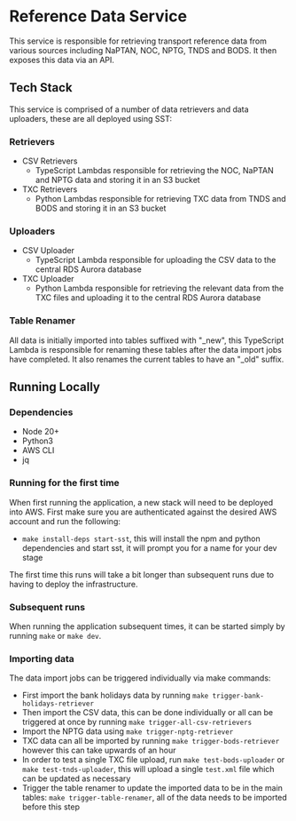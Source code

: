 # Reference Data Service

This service is responsible for retrieving transport reference data from various sources including NaPTAN, NOC, NPTG, TNDS and BODS. It then exposes this data via an API.

## Tech Stack

This service is comprised of a number of data retrievers and data uploaders, these are all deployed using SST:

### Retrievers

-   CSV Retrievers
    -   TypeScript Lambdas responsible for retrieving the NOC, NaPTAN and NPTG data and storing it in an S3 bucket
-   TXC Retrievers
    -   Python Lambdas responsible for retrieving TXC data from TNDS and BODS and storing it in an S3 bucket

### Uploaders

-   CSV Uploader
    -   TypeScript Lambda responsible for uploading the CSV data to the central RDS Aurora database
-   TXC Uploader
    -   Python Lambda responsible for retrieving the relevant data from the TXC files and uploading it to the central RDS Aurora database

### Table Renamer

All data is initially imported into tables suffixed with "\_new", this TypeScript Lambda is responsible for renaming these tables after the data import jobs have completed. It also renames the current tables to have an "\_old" suffix.

## Running Locally

### Dependencies

-   Node 20+
-   Python3
-   AWS CLI
-   jq

### Running for the first time

When first running the application, a new stack will need to be deployed into AWS. First make sure you are authenticated against the desired AWS account and run the following:

-   `make install-deps start-sst`, this will install the npm and python dependencies and start sst, it will prompt you for a name for your dev stage

The first time this runs will take a bit longer than subsequent runs due to having to deploy the infrastructure.

### Subsequent runs

When running the application subsequent times, it can be started simply by running `make` or `make dev`.

### Importing data

The data import jobs can be triggered individually via make commands:

- First import the bank holidays data by running `make trigger-bank-holidays-retriever`
-   Then import the CSV data, this can be done individually or all can be triggered at once by running `make trigger-all-csv-retrievers`
-   Import the NPTG data using `make trigger-nptg-retriever`
-   TXC data can all be imported by running `make trigger-bods-retriever` however this can take upwards of an hour
-   In order to test a single TXC file upload, run `make test-bods-uploader` or `make test-tnds-uploader`, this will upload a single `test.xml` file which can be updated as necessary
-   Trigger the table renamer to update the imported data to be in the main tables: `make trigger-table-renamer`, all of the data needs to be imported before this step
